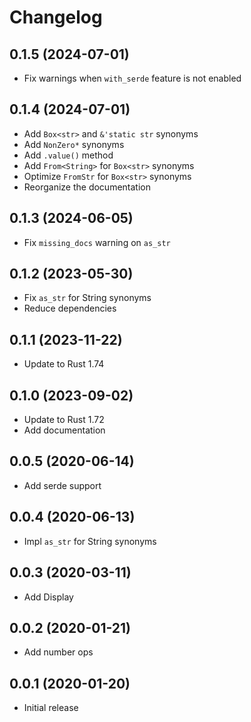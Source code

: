 # Changelog

## 0.1.5 (2024-07-01)

* Fix warnings when `with_serde` feature is not enabled

## 0.1.4 (2024-07-01)

* Add `Box<str>` and `&'static str` synonyms
* Add `NonZero*` synonyms
* Add `.value()` method
* Add `From<String>` for `Box<str>` synonyms
* Optimize `FromStr` for `Box<str>` synonyms
* Reorganize the documentation

## 0.1.3 (2024-06-05)

* Fix `missing_docs` warning on `as_str` 

## 0.1.2 (2023-05-30)

* Fix `as_str` for String synonyms
* Reduce dependencies

## 0.1.1 (2023-11-22)

* Update to Rust 1.74

## 0.1.0 (2023-09-02)

* Update to Rust 1.72
* Add documentation

## 0.0.5 (2020-06-14)

* Add serde support

## 0.0.4 (2020-06-13)

* Impl `as_str` for String synonyms

## 0.0.3 (2020-03-11)

* Add Display

## 0.0.2 (2020-01-21)

* Add number ops

## 0.0.1 (2020-01-20)

* Initial release